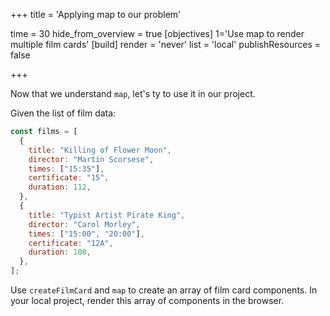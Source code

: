 +++
title = 'Applying map to our problem'

time = 30
hide_from_overview = true
[objectives]
    1='Use map to render multiple film cards'
[build]
  render = 'never'
  list = 'local'
  publishResources = false

+++

Now that we understand `map`, let's ty to use it in our project.

Given the list of film data:

```js
const films = [
  {
    title: "Killing of Flower Moon",
    director: "Martin Scorsese",
    times: ["15:35"],
    certificate: "15",
    duration: 112,
  },
  {
    title: "Typist Artist Pirate King",
    director: "Carol Morley",
    times: ["15:00", "20:00"],
    certificate: "12A",
    duration: 108,
  },
];
```

Use `createFilmCard` and `map` to create an array of film card components. In your local project, render this array of components in the browser.
